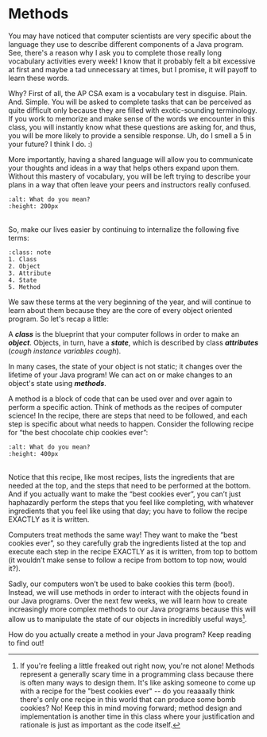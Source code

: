 Methods
=======

You may have noticed that computer scientists are very specific about the language they use to describe different components of a Java program. See, there's a reason why I ask you to complete those really long vocabulary activities every week! I know that it probably felt a bit excessive at first and maybe a tad unnecessary at times, but I promise, it will payoff to learn these words.

Why? First of all, the AP CSA exam is a vocabulary test in disguise. Plain. And. Simple. You will be asked to complete tasks that can be perceived as quite difficult only because they are filled with exotic-sounding terminology. If you work to memorize and make sense of the words we encounter in this class, you will instantly know what these questions are asking for, and thus, you will be more likely to provide a sensible response. Uh, do I smell a 5 in your future? I think I do. :)

More importantly, having a shared language will allow you to communicate your thoughts and ideas in a way that helps others expand upon them. Without this mastery of vocabulary, you will be left trying to describe your plans in a way that often leave your peers and instructors really confused.

```{image} https://www.missmalini.com/wp-content/uploads/2015/10/tumblr_nudj0f6f0e1r91uyxo1_500.gif
:alt: What do you mean?
:height: 200px
```

<br>So, make our lives easier by continuing to internalize the following five terms:

```{admonition} Really Important Vocab
:class: note
1. Class
2. Object
3. Attribute
4. State
5. Method
```

We saw these terms at the very beginning of the year, and will continue to learn about them because they are the core of every object oriented program. So let's recap a little:

A <b><i>class</i></b> is the blueprint that your computer follows in order to make an <b><i>object</i></b>. Objects, in turn, have a <b><i>state</i></b>, which is described by class <b><i>attributes</i></b> (*cough instance variables cough*).

In many cases, the state of your object is not static; it changes over the lifetime of your Java program! We can act on or make changes to an object's state using <b><i>methods</i></b>.

A method is a block of code that can be used over and over again to perform a specific action. Think of methods as the recipes of computer science! In the recipe, there are steps that need to be followed, and each step is specific about what needs to happen. Consider the following recipe for “the best chocolate chip cookies ever”:

```{image} cookieRecipe.png
:alt: What do you mean?
:height: 400px
```

<br>Notice that this recipe, like most recipes, lists the ingredients that are needed at the top, and the steps that need to be performed at the bottom. And if you actually want to make the “best cookies ever”, you can’t just haphazardly perform the steps that you feel like completing, with whatever ingredients that you feel like using that day; you have to follow the recipe EXACTLY as it is written.

Computers treat methods the same way! They want to make the “best cookies ever”, so they carefully grab the ingredients listed at the top and execute each step in the recipe EXACTLY as it is written, from top to bottom (it wouldn’t make sense to follow a recipe from bottom to top now, would it?).

Sadly, our computers won’t be used to bake cookies this term (boo!). Instead, we will use methods in order to interact with the objects found in our Java programs. Over the next few weeks, we will learn how to create increasingly more complex methods to our Java programs because this will allow us to manipulate the state of our objects in incredibly useful ways[^*].

How do you actually create a method in your Java program? Keep reading to find out!

[^*]: If you're feeling a little freaked out right now, you're not alone! Methods represent a generally scary time in a programming class because there is often many ways to design them. It's like asking someone to come up with a recipe for the "best cookies ever" -- do you reaaaally think there's only one recipe in this world that can produce some bomb cookies? No! Keep this in mind moving forward; method design and implementation is another time in this class where your justification and rationale is just as important as the code itself. 
